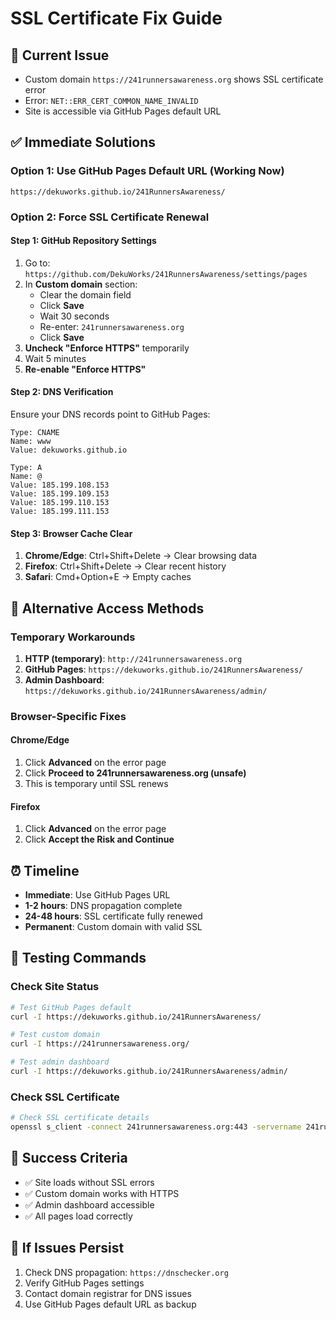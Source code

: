 # SSL Certificate Fix Guide

## 🚨 **Current Issue**
- Custom domain `https://241runnersawareness.org` shows SSL certificate error
- Error: `NET::ERR_CERT_COMMON_NAME_INVALID`
- Site is accessible via GitHub Pages default URL

## ✅ **Immediate Solutions**

### **Option 1: Use GitHub Pages Default URL (Working Now)**
```
https://dekuworks.github.io/241RunnersAwareness/
```

### **Option 2: Force SSL Certificate Renewal**

#### **Step 1: GitHub Repository Settings**
1. Go to: `https://github.com/DekuWorks/241RunnersAwareness/settings/pages`
2. In **Custom domain** section:
   - Clear the domain field
   - Click **Save**
   - Wait 30 seconds
   - Re-enter: `241runnersawareness.org`
   - Click **Save**
3. **Uncheck "Enforce HTTPS"** temporarily
4. Wait 5 minutes
5. **Re-enable "Enforce HTTPS"**

#### **Step 2: DNS Verification**
Ensure your DNS records point to GitHub Pages:
```
Type: CNAME
Name: www
Value: dekuworks.github.io

Type: A
Name: @
Value: 185.199.108.153
Value: 185.199.109.153
Value: 185.199.110.153
Value: 185.199.111.153
```

#### **Step 3: Browser Cache Clear**
1. **Chrome/Edge**: Ctrl+Shift+Delete → Clear browsing data
2. **Firefox**: Ctrl+Shift+Delete → Clear recent history
3. **Safari**: Cmd+Option+E → Empty caches

## 🔧 **Alternative Access Methods**

### **Temporary Workarounds**
1. **HTTP (temporary)**: `http://241runnersawareness.org`
2. **GitHub Pages**: `https://dekuworks.github.io/241RunnersAwareness/`
3. **Admin Dashboard**: `https://dekuworks.github.io/241RunnersAwareness/admin/`

### **Browser-Specific Fixes**

#### **Chrome/Edge**
1. Click **Advanced** on the error page
2. Click **Proceed to 241runnersawareness.org (unsafe)**
3. This is temporary until SSL renews

#### **Firefox**
1. Click **Advanced** on the error page
2. Click **Accept the Risk and Continue**

## ⏰ **Timeline**
- **Immediate**: Use GitHub Pages URL
- **1-2 hours**: DNS propagation complete
- **24-48 hours**: SSL certificate fully renewed
- **Permanent**: Custom domain with valid SSL

## 🧪 **Testing Commands**

### **Check Site Status**
```bash
# Test GitHub Pages default
curl -I https://dekuworks.github.io/241RunnersAwareness/

# Test custom domain
curl -I https://241runnersawareness.org/

# Test admin dashboard
curl -I https://dekuworks.github.io/241RunnersAwareness/admin/
```

### **Check SSL Certificate**
```bash
# Check SSL certificate details
openssl s_client -connect 241runnersawareness.org:443 -servername 241runnersawareness.org
```

## 🎯 **Success Criteria**
- ✅ Site loads without SSL errors
- ✅ Custom domain works with HTTPS
- ✅ Admin dashboard accessible
- ✅ All pages load correctly

## 🚨 **If Issues Persist**
1. Check DNS propagation: `https://dnschecker.org`
2. Verify GitHub Pages settings
3. Contact domain registrar for DNS issues
4. Use GitHub Pages default URL as backup
